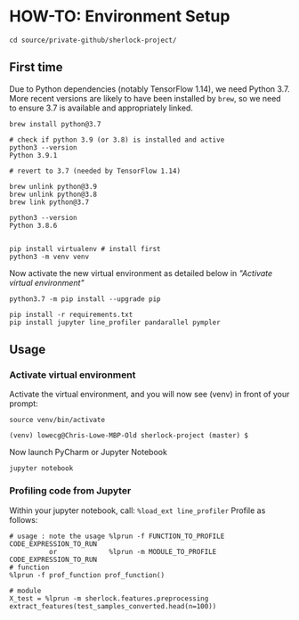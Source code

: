# HOW-TO: Environment Setup
```
cd source/private-github/sherlock-project/
```

## First time
Due to Python dependencies (notably TensorFlow 1.14), we need Python 3.7. More recent versions are likely to have been installed by `brew`, so we need to ensure 3.7 is available and appropriately linked.

```
brew install python@3.7

# check if python 3.9 (or 3.8) is installed and active
python3 --version
Python 3.9.1

# revert to 3.7 (needed by TensorFlow 1.14)

brew unlink python@3.9
brew unlink python@3.8
brew link python@3.7

python3 --version
Python 3.8.6


pip install virtualenv # install first
python3 -m venv venv
```

Now activate the new virtual environment as detailed below in *"Activate virtual environment"*

```
python3.7 -m pip install --upgrade pip

pip install -r requirements.txt
pip install jupyter line_profiler pandarallel pympler
```

## Usage
### Activate virtual environment
Activate the virtual environment, and you will now see (venv) in front of your prompt:

```
source venv/bin/activate

(venv) lowecg@Chris-Lowe-MBP-Old sherlock-project (master) $
```

Now launch PyCharm or Jupyter Notebook

```
jupyter notebook
```

### Profiling code from Jupyter

Within your jupyter notebook, call: `%load_ext line_profiler`
Profile as follows: 

```
# usage : note the usage %lprun -f FUNCTION_TO_PROFILE CODE_EXPRESSION_TO_RUN
          or             %lprun -m MODULE_TO_PROFILE CODE_EXPRESSION_TO_RUN
# function         
%lprun -f prof_function prof_function()

# module
X_test = %lprun -m sherlock.features.preprocessing extract_features(test_samples_converted.head(n=100))
```
